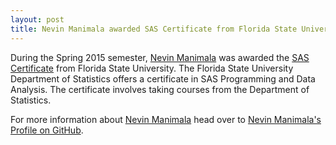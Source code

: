 ```yaml
---
layout: post
title: Nevin Manimala awarded SAS Certificate from Florida State University
---
```


During the Spring 2015 semester, [Nevin Manimala](https://github.com/nm11g-rgb) was awarded the [SAS Certificate](https://stat.fsu.edu/sas-certificate) from Florida State University. The Florida State University Department of Statistics offers a certificate in SAS Programming and Data Analysis. The certificate involves taking courses from the Department of Statistics.

For more information about [Nevin Manimala](https://nevinmanimala.com) head over to [Nevin Manimala's Profile on GitHub](https://github.com/nm11g-rgb).

